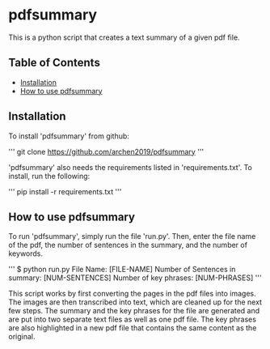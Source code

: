 # pdfsummary

This is a python script that creates a text summary of a given pdf file.

## Table of Contents

* [Installation](#installation)
* [How to use pdfsummary](#how-to)

## Installation

To install 'pdfsummary' from github:

'''
git clone https://github.com/archen2019/pdfsummary
'''

'pdfsummary' also needs the requirements listed in 'requirements.txt'. To install, run the following:

'''
pip install -r requirements.txt
'''

## How to use pdfsummary

To run 'pdfsummary', simply run the file 'run.py'. Then, enter the file name of the pdf, the number of sentences in the summary, and the number of keywords. 

'''
$ python run.py
File Name: [FILE-NAME]
Number of Sentences in summary: [NUM-SENTENCES]
Number of key phrases: [NUM-PHRASES]
'''

This script works by first converting the pages in the pdf files into images. The images are then transcribed into text, which are cleaned up for the next few steps. The summary and the key phrases for the file are generated and are put into two separate text files as well as one pdf file. The key phrases are also highlighted in a new pdf file that contains the same content as the original. 
